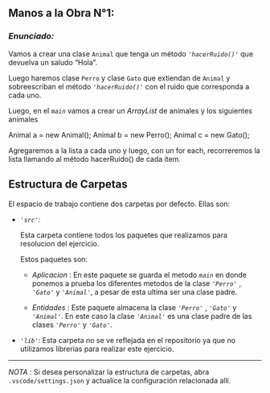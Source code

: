 ## Manos a la Obra N°1:

### *Enunciado:*

Vamos a crear una clase `Animal` que tenga un método *`'hacerRuido()'`* que devuelva un saludo
“Hola”. 

Luego haremos clase `Perro` y clase `Gato` que extiendan de `Animal` y sobreescriban el
método *`'hacerRuido()'`* con el ruido que corresponda a cada uno. 

Luego, en el *`main`* vamos a crear un *ArrayList* de animales y los siguientes animales

Animal a = new Animal();
Animal b = new Perro();
Animal c = new Gato();

Agregaremos a la lista a cada uno y luego, con un for each, recorreremos la lista llamando al
método hacerRuido() de cada ítem.


## Estructura de Carpetas

El espacio de trabajo contiene dos carpetas por defecto.
Ellas son:

+ *`'src'`*:
    <p>Esta carpeta contiene todos los paquetes que realizamos para resolucion del ejercicio.</p>

    Estos paquetes son:
    + *Aplicacion* : En este paquete se guarda el metodo *`main`* en donde ponemos a prueba los diferentes metodos de la clase *`'Perro'`* , *`'Gato'`* y *`'Animal'`*, a pesar de esta ultima ser una clase padre.

    + *Entidades* : Este paquete almacena la clase *`'Perro'`* , *`'Gato'`* y *`'Animal'`*. En este caso la clase *`'Animal'`* es una clase padre de las clases  *`'Perro'`* y *`'Gato'`*.

+ *`'lib'`*: Esta carpeta no se ve reflejada en el repositorio ya que no utilizamos librerias para realizar este ejercicio.

---

*NOTA* : Si desea personalizar la estructura de carpetas, abra `.vscode/settings.json` y actualice la configuración relacionada allí.